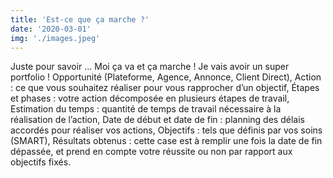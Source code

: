 ```yaml
---
title: 'Est-ce que ça marche ?'
date: '2020-03-01'
img: './images.jpeg'
---
```

Juste pour savoir ...
Moi ça va et ça marche !
Je vais avoir un super portfolio !
Opportunité (Plateforme, Agence, Annonce, Client Direct),
Action : ce que vous souhaitez réaliser pour vous rapprocher d’un objectif,
Étapes et phases : votre action décomposée en plusieurs étapes de travail,
Estimation du temps : quantité de temps de travail nécessaire à la réalisation de l’action,
Date de début et date de fin : planning des délais accordés pour réaliser vos actions,
Objectifs : tels que définis par vos soins (SMART),
Résultats obtenus : cette case est à remplir une fois la date de fin dépassée, et prend en compte votre réussite ou non par rapport aux objectifs fixés.
